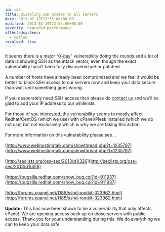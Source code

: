 ```yaml
---
id: id5
title: Disabling SSH access to all servers
date: 2013-02-19T23:55:00+00:00
modified: 2013-02-19T23:55:00+00:00
severity: degraded-performance
affectedsystems:
  - yellow
resolved: true
---
```


It seems there is a major “[0-day](https://en.wikipedia.org/wiki/Zero-day_(computing))” vulnerability doing the rounds and a lot of data is showing SSH as the attack vector, even though the exact vulnerability hasn’t been fully discovered yet or patched.<br /><br />A number of hosts have already been compromised and we feel it would be better to block SSH access to our servers now and keep your data secure than wait until something goes wrong.<br /><br />If you desperately need SSH access then please do [contact us](https://www.dogsbodyhosting.net/contact/) and we’ll be glad to add your IP address to our whitelists.<br /><br />For those of you interested, the vulnerability seems to mostly affect Redhat/CentOS (which we use) with cPanel/Plesk installed (which we do not use) but not exclusively which is why we are taking this action.<br /><br />For more information on this vulnerability please see…<br /><br />[http://www.webhostingtalk.com/showthread.php?t=1235797](http://www.webhostingtalk.com/showthread.php?t=1235797)<br /><br />[http://seclists.org/oss-sec/2013/q1/326](http://seclists.org/oss-sec/2013/q1/326)<br /><br />[https://bugzilla.redhat.com/show_bug.cgi?id=911937](https://bugzilla.redhat.com/show_bug.cgi?id=911937)<br /><br />[http://forums.cpanel.net/f185/sshd-rootkit-323962.html](http://forums.cpanel.net/f185/sshd-rootkit-323962.html)<br /><br />**Update:** This has now been shown to be a vulnerability that only affects cPanel.  We are opening access back up on those servers with public access. Thank you for your understanding during this. We do everything we can to keep your data safe.

